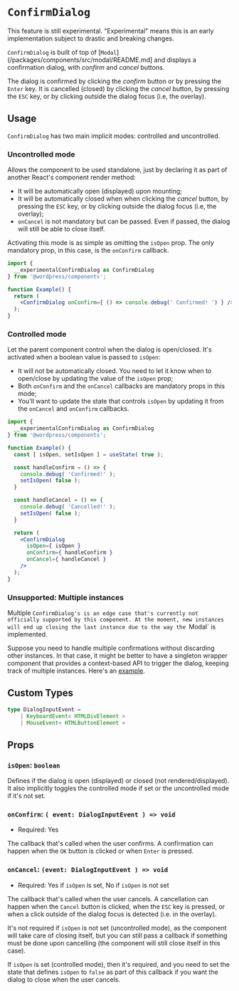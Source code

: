 # `ConfirmDialog`

<div class="callout callout-alert">
This feature is still experimental. "Experimental" means this is an early implementation subject to drastic and breaking changes.
</div>

`ConfirmDialog` is built of top of [`Modal`](/packages/components/src/modal/README.md] and displays a confirmation dialog, with _confirm_ and _cancel_ buttons.

The dialog is confirmed by clicking the _confirm_ button or by pressing the `Enter` key. It is cancelled (closed) by clicking the _cancel_ button, by pressing the `ESC` key, or by clicking outside the dialog focus (i.e, the overlay).

## Usage

`ConfirmDialog` has two main implicit modes: controlled and uncontrolled.

### Uncontrolled mode

Allows the component to be used standalone, just by declaring it as part of another React's component render method:
  * It will be automatically open (displayed) upon mounting;
  * It will be automatically closed when when clicking the _cancel_ button, by pressing the `ESC` key, or by clicking outside the dialog focus (i.e, the overlay);
  * `onCancel` is not mandatory but can be passed. Even if passed, the dialog will still be able to close itself.

Activating this mode is as simple as omitting the `isOpen` prop. The only mandatory prop, in this case, is the `onConfirm` callback.

```jsx
import {
  __experimentalConfirmDialog as ConfirmDialog
} from '@wordpress/components';

function Example() {
  return (
    <ConfirmDialog onConfirm={ () => console.debug(' Confirmed! ') } />
  );
}
```

### Controlled mode

Let the parent component control when the dialog is open/closed. It's activated when a boolean value is passed to `isOpen`:
  * It will not be automatically closed. You need to let it know when to open/close by updating the value of the `isOpen` prop;
  * Both `onConfirm` and the `onCancel` callbacks are mandatory props in this mode;
  * You'll want to update the state that controls `isOpen` by updating it from the `onCancel` and `onConfirm` callbacks.


```jsx
import {
  __experimentalConfirmDialog as ConfirmDialog
} from '@wordpress/components';

function Example() {
  const [ isOpen, setIsOpen ] = useState( true );

  const handleConfirm = () => {
    console.debug( 'Confirmed!' );
    setIsOpen( false );
  }

  const handleCancel = () => {
    console.debug( 'Cancelled!' );
    setIsOpen( false );
  }

  return (
    <ConfirmDialog
      isOpen={ isOpen }
      onConfirm={ handleConfirm }
      onCancel={ handleCancel }
    />
  );
}
```

### Unsupported: Multiple instances

Multiple `ConfirmDialog's is an edge case that's currently not officially supported by this component. At the moment, new instances will end up closing the last instance due to the way the `Modal` is implemented.

Suppose you need to handle multiple confirmations without discarding other instances. In that case, it might be better to have a singleton wrapper component that provides a context-based API to trigger the dialog, keeping track of multiple instances. Here's an [example](https://github.com/WordPress/gutenberg/pull/34153#issuecomment-908342367).

## Custom Types

```ts
type DialogInputEvent =
	| KeyboardEvent< HTMLDivElement >
	| MouseEvent< HTMLButtonElement >
```

## Props

### `isOpen`: `boolean`

Defines if the dialog is open (displayed) or closed (not rendered/displayed). It also implicitly toggles the controlled mode if set or the uncontrolled mode if it's not set.

### `onConfirm`: `( event: DialogInputEvent ) => void`

- Required: Yes

The callback that's called when the user confirms. A confirmation can happen when the `OK` button is clicked or when `Enter` is pressed.

### `onCancel`: `(event: DialogInputEvent ) => void`

- Required: Yes if `isOpen` is set, No if `isOpen` is not set

The callback that's called when the user cancels. A cancellation can happen when the `Cancel` button is clicked, when the `ESC` key is pressed, or when a click outside of the dialog focus is detected (i.e. in the overlay).

It's not required if `isOpen` is not set (uncontrolled mode), as the component will take care of closing itself, but you can still pass a callback if something must be done upon cancelling (the component will still close itself in this case).

If `isOpen` is set (controlled mode), then it's required, and you need to set the state that defines `isOpen` to `false` as part of this callback if you want the dialog to close when the user cancels.

